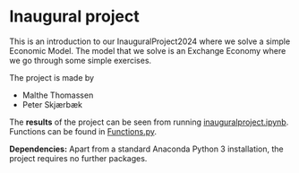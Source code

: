 # Inaugural project
This is an introduction to our InauguralProject2024 where we solve a simple Economic Model. The model that we solve is an Exchange Economy where we go through some simple exercises.

The project is made by 
- Malthe Thomassen 
- Peter Skjærbæk 

The **results** of the project can be seen from running [inauguralproject.ipynb](inauguralproject.ipynb). Functions can be found in [Functions.py](Functions.py).

**Dependencies:** Apart from a standard Anaconda Python 3 installation, the project requires no further packages.